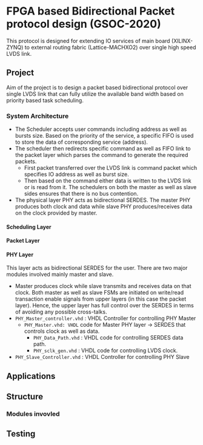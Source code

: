 # FPGA based Bidirectional Packet protocol design (GSOC-2020)

This protocol is designed for extending IO services of main board (XILINX-ZYNQ) to external routing fabric (Lattice-MACHXO2) over single high speed LVDS link.

## Project
Aim of the project is to design a packet based bidirectional protocol over single LVDS link that can fully utilize the available band width based on priority based task scheduling.</br >

### System Architecture
- The Scheduler accepts user commands including address as well as bursts size. Based on the priority of the service, a specific FIFO is used to store the data of corresponding service (address). 
- The scheduler then redirects specific command as well as FIFO link to the packet layer which parses the command to generate the required packets.
  - First packet transferred over the LVDS link is command packet which specifies IO address as well as burst size.
  - Then based on the command either data is written to the LVDS link or is read from it. The schedulers on both the master as well as slave sides ensures that there is no bus contention.
- The physical layer PHY acts as bidirectional SERDES. The master PHY produces both clock and data while slave PHY produces/receives data on the clock provided by master.

#### Scheduling Layer
#### Packet Layer
#### PHY Layer
This layer acts as bidirectional SERDES for the user. There are two major modules involved mainly master and slave. </br>
- Master produces clock while slave transmits and receives data on that clock.
Both master as well as slave FSMs are initiated on write/read transaction enable signals from upper layers (in this case the packet layer). Hence, the upper layer has full control over the SERDES in terms of avoiding any possible cross-talks.</br>
- `PHY_Master_controller.vhd` : VHDL Controller for controlling PHY Master </br>
  - `PHY_Master.vhd: VHDL` code for Master PHY layer -> SERDES that controls clock as well as data. </br>
    - `PHY_Data_Path.vhd` : VHDL code for controlling SERDES data path.</br>
    - `PHY_sclk_gen.vhd`  : VHDL code for controlling LVDS clock.</br>
- `PHY_Slave_Controller.vhd` : VHDL Controller for controlling PHY Slave  </br>

## Applications

## Structure

### Modules invovled

## Testing



